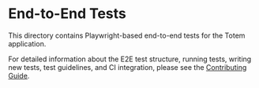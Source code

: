 # End-to-End Tests

This directory contains Playwright-based end-to-end tests for the Totem application.

For detailed information about the E2E test structure, running tests, writing new tests, test guidelines, and CI integration, please see the [Contributing Guide](../CONTRIBUTING.md#end-to-end-tests-playwright).
